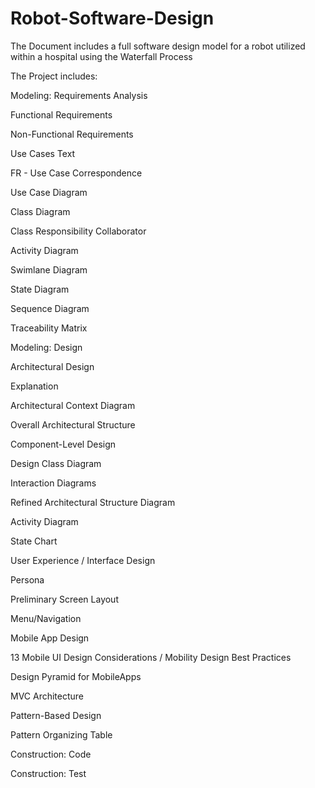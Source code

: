 # Robot-Software-Design
The Document includes a full software design model for a robot utilized within a hospital using the Waterfall Process


The Project includes:


Modeling: Requirements Analysis

Functional Requirements

Non-Functional Requirements

Use Cases Text 

FR - Use Case Correspondence

Use Case Diagram 

Class Diagram 

Class Responsibility Collaborator

Activity Diagram

Swimlane Diagram 

State Diagram

Sequence Diagram 

Traceability Matrix

Modeling: Design 

Architectural Design

Explanation 

Architectural Context Diagram 

Overall Architectural Structure

Component-Level Design

Design Class Diagram 

Interaction Diagrams 

Refined Architectural Structure Diagram

Activity Diagram

State Chart

User Experience / Interface Design

Persona

Preliminary Screen Layout

Menu/Navigation

Mobile App Design

13 Mobile UI Design Considerations / Mobility Design Best Practices

Design Pyramid for MobileApps

MVC Architecture

Pattern-Based Design 

Pattern Organizing Table 

Construction: Code

Construction: Test
